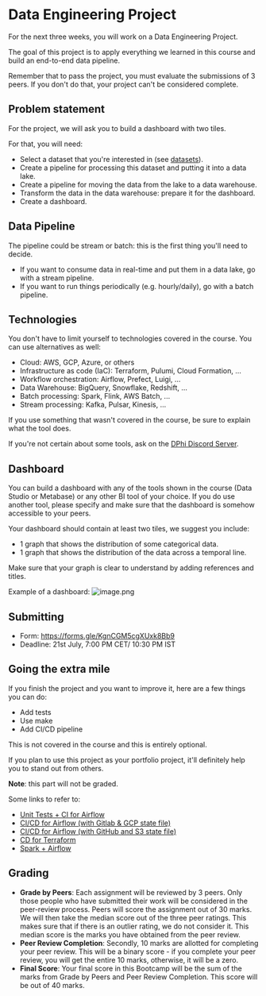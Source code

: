 # Data Engineering Project

For the next three weeks, you will work on a Data Engineering Project.

The goal of this project is to apply everything we learned
in this course and build an end-to-end data pipeline.

Remember that to pass the project, you must evaluate the submissions of 3 peers. If you don't do that, your project can't be considered complete.  

## Problem statement

For the project, we will ask you to build a dashboard with two tiles. 

For that, you will need:

* Select a dataset that you're interested in (see [datasets](https://github.com/dphi-official/data-engineering/blob/main/week-7-8-9/datasets.md)).
* Create a pipeline for processing this dataset and putting it into a data lake.
* Create a pipeline for moving the data from the lake to a data warehouse.
* Transform the data in the data warehouse: prepare it for the dashboard.
* Create a dashboard.



## Data Pipeline 

The pipeline could be stream or batch: this is the first thing you'll need to decide.

* If you want to consume data in real-time and put them in a data lake, go with a stream pipeline.
* If you want to run things periodically (e.g. hourly/daily), go with a batch pipeline.


## Technologies 

You don't have to limit yourself to technologies covered in the course. You can use alternatives as well:

* Cloud: AWS, GCP, Azure, or others
* Infrastructure as code (IaC): Terraform, Pulumi, Cloud Formation, ...
* Workflow orchestration: Airflow, Prefect, Luigi, ...
* Data Warehouse: BigQuery, Snowflake, Redshift, ...
* Batch processing: Spark, Flink, AWS Batch, ...
* Stream processing: Kafka, Pulsar, Kinesis, ...

If you use something that wasn't covered in the course, 
be sure to explain what the tool does.

If you're not certain about some tools, ask on the [DPhi Discord Server](https://discord.gg/E2XfSEYm2W).


## Dashboard

You can build a dashboard with any of the tools shown in the course (Data Studio or Metabase) or any other BI tool of your choice. If you do use another tool, please specify and make sure that the dashboard is somehow accessible to your peers. 

Your dashboard should contain at least two tiles, we suggest you include:

- 1 graph that shows the distribution of some categorical data. 
- 1 graph that shows the distribution of the data across a temporal line.

Make sure that your graph is clear to understand by adding references and titles. 

Example of a dashboard: 
![image.png](https://dphi-live.s3.amazonaws.com/media_uploads/image_712f5875b8d34eb3ab859dfee6afefcc.png)

## Submitting

* Form: https://forms.gle/KgnCGM5cgXUxk8Bb9
* Deadline: 21st July, 7:00 PM CET/ 10:30 PM IST

## Going the extra mile

If you finish the project and you want to improve it, here are a few things you can do:

* Add tests
* Use make
* Add CI/CD pipeline 

This is not covered in the course and this is entirely optional.

If you plan to use this project as your portfolio project, it'll 
definitely help you to stand out from others.

**Note**: this part will not be graded. 


Some links to refer to:

* [Unit Tests + CI for Airflow](https://www.astronomer.io/events/recaps/testing-airflow-to-bulletproof-your-code/)
* [CI/CD for Airflow (with Gitlab & GCP state file)](https://engineering.ripple.com/building-ci-cd-with-airflow-gitlab-and-terraform-in-gcp)
* [CI/CD for Airflow (with GitHub and S3 state file)](https://programmaticponderings.com/2021/12/14/devops-for-dataops-building-a-ci-cd-pipeline-for-apache-airflow-dags/)
* [CD for Terraform](https://towardsdatascience.com/git-actions-terraform-for-data-engineers-scientists-gcp-aws-azure-448dc7c60fcc)
* [Spark + Airflow](https://medium.com/doubtnut/github-actions-airflow-for-automating-your-spark-pipeline-c9dff32686b)

## Grading
- **Grade by Peers**: Each assignment will be reviewed by 3 peers. Only those people who have submitted their work will be considered in the peer-review process. Peers will score the assignment out of 30 marks. We will then take the median score out of the three peer ratings. This makes sure that if there is an outlier rating, we do not consider it. This median score is the marks you have obtained from the peer review.
- **Peer Review Completion**: Secondly, 10 marks are allotted for completing your peer review. This will be a binary score - if you complete your peer review, you will get the entire 10 marks, otherwise, it will be a zero. 
- **Final Score**: Your final score in this Bootcamp will be the sum of the marks from Grade by Peers and Peer Review Completion. This score will be out of 40 marks.